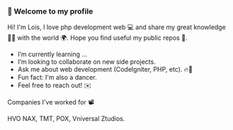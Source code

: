 ###   👋 Welcome to my profile 

Hi! I'm Lois, I love php development web 💻 and share my great knowledge 🧠💪 with the world 🌍. 
Hope you find useful my public repos 💩.

- I’m currently learning ...
- I’m looking to collaborate on new side projects.
- Ask me about web development (CodeIgniter, PHP, etc). 🔥🚀
- Fun fact: I'm also a dancer.
- Feel free to reach out! ✉️ 



Companies I've worked for 📽️

HVO NAX, TMT, POX, Vniversal Ztudios.
